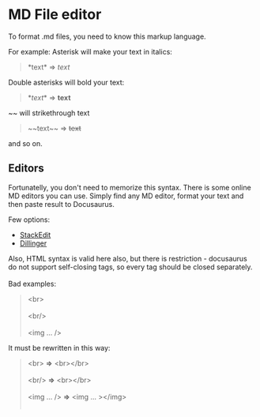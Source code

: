 # MD File editor

To format .md files, you need to know this markup language.

For example:
Asterisk will make your text in italics:
> \*text* => *text*

Double asterisks will bold your text:
> \**text** => **text**

~~ will strikethrough text
> \~~text~~ => ~~text~~

and so on.

## Editors

Fortunatelly, you don't need to memorize this syntax. There is some online MD editors you can use. Simply find any MD editor, format your text and then paste result to Docusaurus.

Few options:
- [StackEdit](https://stackedit.io/)
- [Dillinger](https://typora.io/)

Also, HTML syntax is valid here also, but there is restriction - docusaurus do not support self-closing tags, so every tag should be closed separately.<br></br>
Bad examples:
> \<br><br></br>
> \<br/><br></br>
> \<img ... />

It must be rewritten in this way:

> \<br> **=>** \<br>\</br><br></br>
> \<br/> **=>** \<br>\</br><br></br>
> \<img ... /> **=>** \<img ... >\</img><br></br>
>
